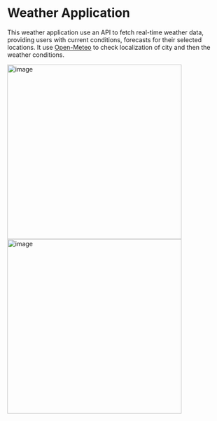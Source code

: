 # Weather Application

This weather application use an API to fetch real-time weather data, providing users with current conditions, forecasts for their selected locations. 
It use [Open-Meteo](https://open-meteo.com/) to check localization of city and then the weather conditions.
  
<img width="398" alt="image" src="https://github.com/Mete0ri/WeatherApp/assets/118306663/ac10ef3b-b0b9-4085-9b56-159a90dec837">

<img width="398" alt="image" src="https://github.com/Mete0ri/WeatherApp/assets/118306663/4d0b319a-cd62-444b-999b-7ec7aa032432">



